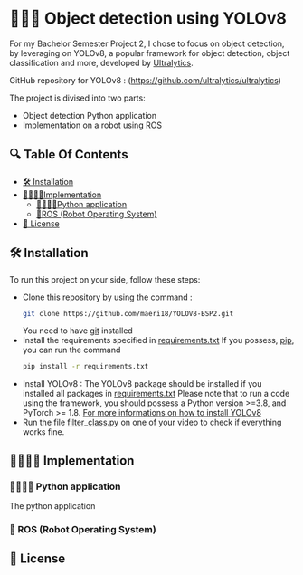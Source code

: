 # 👩‍💻📸 Object detection using YOLOv8

For my Bachelor Semester Project 2, I chose to focus on object detection, by leveraging on YOLOv8, 
a popular framework for object detection, object classification and more, developed by [Ultralytics](https://github.com/ultralytics).

GitHub repository for YOLOv8 : (https://github.com/ultralytics/ultralytics)

The project is divised into two parts:
* Object detection Python application
* Implementation on a robot using [ROS](https://www.ros.org/)

## 🔍 Table Of Contents

- [🛠 Installation](#installation)
- [👨🏻‍💻📝Implementation](#implementation)
  - [🐍👩🏻‍💻Python application](#application)
  - [🤖ROS (Robot Operating System)](#ROS) 
- [🧾 License](#license)

## 🛠️ Installation <a id="installation"></a>
To run this project on your side, follow these steps:
- Clone this repository
  by using the command :
  ```sh
  git clone https://github.com/maeri18/YOLOV8-BSP2.git
  ```
  You need to have [git](https://git-scm.com/book/en/v2/Getting-Started-Installing-Git) installed
- Install the requirements specified in [requirements.txt](https://github.com/maeri18/YOLOV8-BSP2/blob/main/requirements.txt)
  If you possess, [pip](https://pypi.org/project/pip/), you can run the command
  ```sh
  pip install -r requirements.txt
  ```
- Install YOLOv8 :
    The YOLOv8 package should be installed if you installed all packages in [requirements.txt](https://github.com/maeri18/YOLOV8-BSP2/blob/main/requirements.txt)
    Please note that to run a code using the framework, you should possess a Python version >=3.8, and PyTorch >= 1.8.
    [For more informations on how to install YOLOv8](https://github.com/ultralytics/ultralytics?tab=readme-ov-file#documentation)
- Run the file [filter_class.py](https://github.com/maeri18/YOLOV8-BSP2/blob/main/object_detection/filter_class.py) on one of your video to check if everything works fine.

## 👨🏻‍💻📝 Implementation <a id="implementation"></a>
### 🐍👩🏻‍💻 Python application <a id="application"></a>
The python application
### 🤖 ROS (Robot Operating System) <a id="ROS"></a>
## 🧾 License <a id="license"></a>




